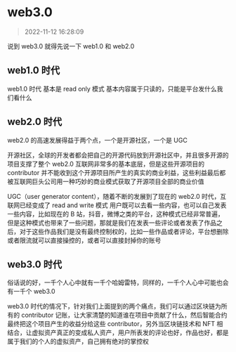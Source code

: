 # web3.0

> 2022-11-12 16:28:09

说到 web3.0 就得先说一下 web1.0 和 web2.0

## web1.0 时代

web1.0 时代 基本是 read only 模式
基本内容属于只读的，只能是平台发什么我们看什么

## web2.0 时代

web2.0 的高速发展得益于两个点，一个是开源社区，一个是 UGC

开源社区，全球的开发者都会把自己的开源代码放到开源社区中，并且很多开源的项目支撑了整个 web2.0 互联网非常多的基本底层，但是这些开源项目的 contributor 并不能收到这个开源项目所产生的真实的商业利益，这些利益最后都被互联网巨头公司用一种巧妙的商业模式获取了开源项目全部的商业价值

UGC（user generator content），随着不断的发展到了现在的 web2.0 时代，互联网已经变成了 read and write 模式 用户既可以去看一些内容，也可以自己发表一些内容，比如现在的 B 站，抖音，微博之类的平台，这种模式已经非常普遍，但是这种模式也带来了一些问题，那就是我们在发表一些评论或者发表了作品之后，对于这些作品我们是没有最终控制权的，比如一些作品或者评论，平台想删除或者限流就可以直接操控的，或者可以直接封掉你的账号

## web3.0 时代

俗话说的好，一千个人心中就有一千个哈姆雷特，同样的，一千个人心中可能也会有一千个 web3.0

web3.0 时代的情况下，针对我们上面提到的两个痛点，我们可以通过区块链为所有的 contributor 记账，让大家清楚的知道谁在项目中贡献了什么，然后智能合约最终把这个项目产生的收益分给这些 contributor，另外当区块链技术和 NFT 相结合，让虚拟资产真正的变成私人资产，用户所表发的评论也好，作品也好，都是属于我们的个人的虚拟资产，自己拥有绝对的掌控权
